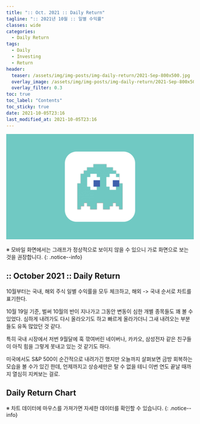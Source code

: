 ```yaml
---
title: ":: Oct. 2021 :: Daily Return"
tagline: ":: 2021년 10월 :: 일별 수익률"
classes: wide
categories:
  - Daily Return
tags:
  - Daily
  - Investing
  - Return
header:
  teaser: /assets/img/img-posts/img-daily-return/2021-Sep-800x500.jpg
  overlay_image: /assets/img/img-posts/img-daily-return/2021-Sep-800x500.jpg
  overlay_filter: 0.3
toc: true
toc_label: "Contents"
toc_sticky: true
date: 2021-10-05T23:16
last_modified_at: 2021-10-05T23:16
---
```



![Thumbnail](/assets/img/img-config/blank-1600x900.jpg)

※ 모바일 화면에서는 그래프가 정상적으로 보이지 않을 수 있으니 가로 화면으로 보는 것을 권장합니다.
{: .notice--info}


## :: October 2021 :: Daily Return

10월부터는 국내, 해외 주식 일별 수익률을 모두 체크하고, 해외 -> 국내 순서로 차트를 표기한다.

10월 19일 기준, 벌써 10월의 반이 지나가고 그동안 변동이 심한 개별 종목들도 꽤 볼 수 있었다. 심하게 내려가도 다시 올라오기도 하고 빠르게 올라가더니 그새 내려오는 부분들도 유독 많았던 것 같다.

특히 국내 시장에서 저번 9월달에 훅 깎여버린 네이버나, 카카오, 삼성전자 같은 친구들이 아직 힘을 그렇게 못내고 있는 것 같기도 하다.

미국에서도 S&P 500이 순간적으로 내려가긴 했지만 오늘까지 살펴보면 금방 회복하는 모습을 볼 수가 있긴 한데, 언제까지고 상승세만은 탈 수 없을 테니 이번 연도 끝날 때까지 열심히 지켜보는 걸로.


## Daily Return Chart

※ 차트 데이터에 마우스를 가져가면 자세한 데이터를 확인할 수 있습니다.
{: .notice--info}

<div style="margin: 0 auto 30px; width: 75%;"><canvas id="returnOctUS" height="170"></canvas></div>

<br>

<div style="margin: 0 auto 30px; width: 75%;"><canvas id="returnOctKR" height="170"></canvas></div>



<script src="/assets/js/js-posts/js-daily-return/2021-10-05-oct-2021-return.js"></script>
